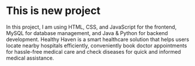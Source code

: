 # This is new project
In this project, I am using HTML, CSS, and JavaScript for the frontend, MySQL for database management, and Java & 
Python for backend development. Healthy Haven is a smart healthcare solution that helps users locate nearby hospitals 
efficiently, conveniently book doctor appointments for hassle-free medical care and check diseases for quick and informed 
medical assistance.
